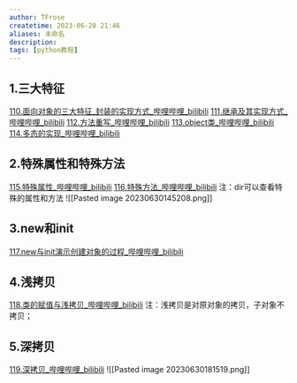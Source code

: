 ```yaml
---
author: TFrose
createtime: 2023-06-28 21:46
aliases: 未命名
description:
tags: [python教程]
---
```


## 1.三大特征
[110.面向对象的三大特征_封装的实现方式_哔哩哔哩_bilibili](https://www.bilibili.com/video/BV1wD4y1o7AS?p=112&vd_source=2029b6b0b60ecbc6cf63989bfa56dd26)
[111.继承及其实现方式_哔哩哔哩_bilibili](https://www.bilibili.com/video/BV1wD4y1o7AS?p=113&spm_id_from=pageDriver&vd_source=2029b6b0b60ecbc6cf63989bfa56dd26)
[112.方法重写_哔哩哔哩_bilibili](https://www.bilibili.com/video/BV1wD4y1o7AS?p=114&vd_source=2029b6b0b60ecbc6cf63989bfa56dd26)
[113.object类_哔哩哔哩_bilibili](https://www.bilibili.com/video/BV1wD4y1o7AS?p=115&vd_source=2029b6b0b60ecbc6cf63989bfa56dd26)
[114.多态的实现_哔哩哔哩_bilibili](https://www.bilibili.com/video/BV1wD4y1o7AS?p=116&vd_source=2029b6b0b60ecbc6cf63989bfa56dd26)

## 2.特殊属性和特殊方法
[115.特殊属性_哔哩哔哩_bilibili](https://www.bilibili.com/video/BV1wD4y1o7AS?p=117&vd_source=2029b6b0b60ecbc6cf63989bfa56dd26)
[116.特殊方法_哔哩哔哩_bilibili](https://www.bilibili.com/video/BV1wD4y1o7AS?p=118&vd_source=2029b6b0b60ecbc6cf63989bfa56dd26)
注：dir可以查看特殊的属性和方法
![[Pasted image 20230630145208.png]]

## 3.new和init
[117.new与init演示创建对象的过程_哔哩哔哩_bilibili](https://www.bilibili.com/video/BV1wD4y1o7AS?p=119&vd_source=2029b6b0b60ecbc6cf63989bfa56dd26)

## 4.浅拷贝
[118.类的赋值与浅拷贝_哔哩哔哩_bilibili](https://www.bilibili.com/video/BV1wD4y1o7AS?p=120&vd_source=2029b6b0b60ecbc6cf63989bfa56dd26)
注：浅拷贝是对原对象的拷贝，子对象不拷贝；

## 5.深拷贝
[119.深拷贝_哔哩哔哩_bilibili](https://www.bilibili.com/video/BV1wD4y1o7AS?p=121&vd_source=2029b6b0b60ecbc6cf63989bfa56dd26)
![[Pasted image 20230630181519.png]]

